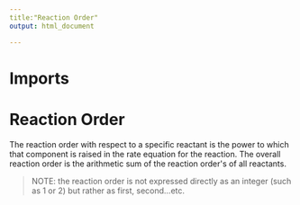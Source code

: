 ```yaml
---
title:"Reaction Order"
output: html_document

---
```


# Imports

# Reaction Order
The reaction order with respect to a specific reactant is the power to which that component is raised in the rate equation for the reaction. The overall reaction order is the arithmetic sum of the reaction order's of all reactants. 

> NOTE: the reaction order is not expressed directly as an integer (such as 1 or 2) but rather as first, second...etc. 
